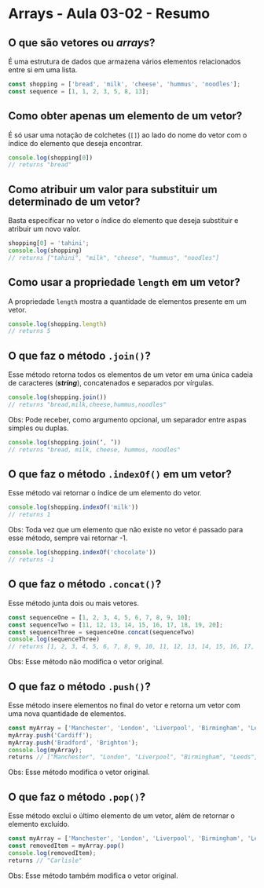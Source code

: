 # Arrays - Aula 03-02 - Resumo

## O que são vetores ou ***arrays***?

É uma estrutura de dados que armazena vários elementos relacionados entre si em uma lista.

```javascript
const shopping = ['bread', 'milk', 'cheese', 'hummus', 'noodles'];
const sequence = [1, 1, 2, 3, 5, 8, 13];
```

## Como obter apenas um elemento de um vetor?

É só usar uma notação de colchetes (`[]`) ao lado do nome do vetor com o índice do elemento que deseja encontrar.

```javascript
console.log(shopping[0])
// returns "bread"
```

## Como atribuir um valor para substituir um determinado de um vetor?

Basta especificar no vetor o índice do elemento que deseja substituir e atribuir um novo valor.

```javascript
shopping[0] = 'tahini';
console.log(shopping)
// returns ["tahini", "milk", "cheese", "hummus", "noodles"]
```

## Como usar a propriedade `length` em um vetor?

A propriedade `length` mostra a quantidade de elementos presente em um vetor.

```javascript
console.log(shopping.length)
// returns 5
```

## O que faz o método `.join()`?

Esse método retorna todos os elementos de um vetor em uma única cadeia de caracteres (***string***), concatenados e separados por vírgulas.

```javascript
console.log(shopping.join())
// returns "bread,milk,cheese,hummus,noodles"
```
Obs: Pode receber, como argumento opcional, um separador entre aspas simples ou duplas.

```javascript
console.log(shopping.join(‘, ’))
// returns "bread, milk, cheese, hummus, noodles"
```

## O que faz o método `.indexOf()` em um vetor?

Esse método vai retornar o índice de um elemento do vetor.

```javascript
console.log(shopping.indexOf('milk'))
// returns 1
```
Obs: Toda vez que um elemento que não existe no vetor é passado para esse método, sempre vai retornar -1.

```javascript
console.log(shopping.indexOf('chocolate'))
// returns -1
```

## O que faz o método `.concat()`?

Esse método junta dois ou mais vetores.

```javascript
const sequenceOne = [1, 2, 3, 4, 5, 6, 7, 8, 9, 10];
const sequenceTwo = [11, 12, 13, 14, 15, 16, 17, 18, 19, 20];
const sequenceThree = sequenceOne.concat(sequenceTwo)
console.log(sequenceThree)
// returns [1, 2, 3, 4, 5, 6, 7, 8, 9, 10, 11, 12, 13, 14, 15, 16, 17, 18, 19, 20] 
```
Obs: Esse método não modifica o vetor original.

## O que faz o método `.push()`?

Esse método insere elementos no final do vetor e retorna um vetor com uma nova quantidade de elementos.

```javascript
const myArray = ['Manchester', 'London', 'Liverpool', 'Birmingham', 'Leeds', 'Carlisle'];
myArray.push('Cardiff');
myArray.push('Bradford', 'Brighton');
console.log(myArray);
returns // ["Manchester", "London", "Liverpool", "Birmingham", "Leeds", "Carlisle", "Cardiff", "Bradford", "Brighton"]
```
Obs: Esse método modifica o vetor original.

## O que faz o método `.pop()`?

Esse método exclui o último elemento de um vetor, além de retornar o elemento excluído.

```javascript
const myArray = ['Manchester', 'London', 'Liverpool', 'Birmingham', 'Leeds', 'Carlisle'];
const removedItem = myArray.pop()
console.log(removedItem);
returns // "Carlisle"
```
Obs: Esse método também modifica o vetor original.
